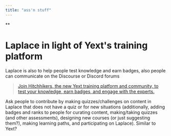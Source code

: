 ```yaml
---
title: "ass'n stuff"
---
```



**

# Laplace in light of Yext's training platform
Laplace is also to help people test knowledge and earn badges, also people can communicate on the Discourse or Discord forums

  

> [Join Hitchhikers, the new Yext training platform and community, to test your knowledge, earn badges, and engage with the experts.](https://www.yext.com/platform/answers)

  

Ask people to contribute by making quizzes/challenges on content in Laplace that does not have a quiz or for new situations (additionally, adding badges and ranks to people for curating content, making/taking quizzes (and other assessments), designing new courses (or just suggesting them?), making learning paths, and participating on Laplace). Similar to Yext?


